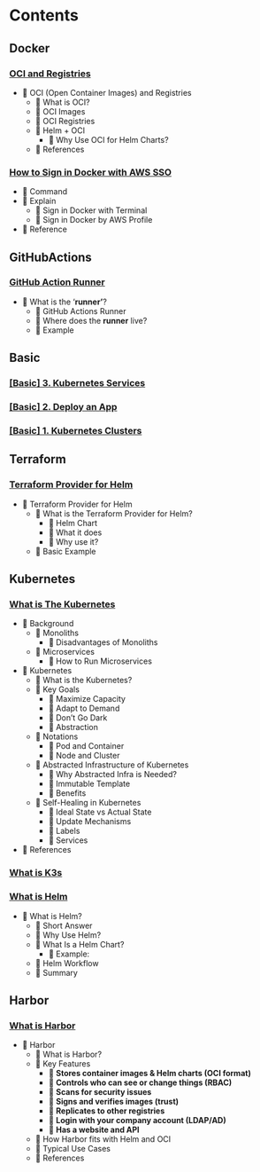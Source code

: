 # Contents
## Docker
### [OCI and Registries]([Docker]%20OCI%20and%20Registries.md)
- 💚 OCI (Open Container Images) and Registries
   - 💛 What is OCI?
   - 💛 OCI Images
   - 💛 OCI Registries
   - 💛 Helm + OCI
      - 🤍 Why Use OCI for Helm Charts?
   - 💛 References


### [How to Sign in Docker with AWS SSO]([Docker]%20How%20to%20Sign%20in%20Docker%20with%20AWS%20SSO.md)
- 💚 Command
- 💚 Explain
   - 💛 Sign in Docker with Terminal
   - 💛 Sign in Docker by AWS Profile
- 💚 Reference
## GitHubActions
### [GitHub Action Runner]([GitHubActions]%20GitHub%20Action%20Runner.md)
- 💚 What is the ‘**runner’**?
   - 💛 GitHub Actions Runner
   - 💛 Where does the **runner** live?
   - 💛 Example
## Basic
### [[Basic] 3. Kubernetes Services]([Basic]%20[Basic]%203.%20Kubernetes%20Services.md)

### [[Basic] 2. Deploy an App]([Basic]%20[Basic]%202.%20Deploy%20an%20App.md)

### [[Basic] 1. Kubernetes Clusters]([Basic]%20[Basic]%201.%20Kubernetes%20Clusters.md)
## Terraform
### [Terraform Provider for Helm]([Terraform]%20Terraform%20Provider%20for%20Helm.md)
- 💚 Terraform Provider for Helm
   - 💛 What is the Terraform Provider for Helm?
      - 🤍 Helm Chart
      - 🤍 What it does
      - 🤍 Why use it?
   - 💛 Basic Example
## Kubernetes
### [What is The Kubernetes]([Kubernetes]%20What%20is%20The%20Kubernetes.md)
- 💚 Background
   - 💛 Monoliths
      - 🤍 Disadvantages of Monoliths
   - 💛 Microservices
      - 🤍 How to Run Microservices
- 💚 Kubernetes
   - 💛 What is the Kubernetes?
   - 💛 Key Goals
      - 🤍 Maximize Capacity
      - 🤍 Adapt to Demand
      - 🤍 Don’t Go Dark
      - 🤍 Abstraction
   - 💛 Notations
      - 🤍 Pod and Container
      - 🤍 Node and Cluster
   - 💛 Abstracted Infrastructure of Kubernetes
      - 🤍 Why Abstracted Infra is Needed?
      - 🤍 Immutable Template
      - 🤍 Benefits
   - 💛 Self-Healing in Kubernetes
      - 🤍 Ideal State vs Actual State
      - 🤍 Update Mechanisms
      - 🤍 Labels
      - 🤍 Services
- 💚 References


### [What is K3s]([Kubernetes]%20What%20is%20K3s.md)


### [What is Helm]([Kubernetes]%20What%20is%20Helm.md)
- 💚 What is Helm?
   - 💛 Short Answer
   - 💛 Why Use Helm?
   - 💛 What Is a Helm Chart?
      - 🤍 Example:
   - 💛 Helm Workflow
   - 🤍 Summary
## Harbor
### [What is Harbor]([Harbor]%20What%20is%20Harbor.md)
- 💚 Harbor
   - 💛 What is Harbor?
   - 💛 Key Features
      - 🤍 **Stores container images & Helm charts (OCI format)**
      - 🤍 **Controls who can see or change things (RBAC)**
      - 🤍 **Scans for security issues**
      - 🤍 **Signs and verifies images (trust)**
      - 🤍 **Replicates to other registries**
      - 🤍 **Login with your company account (LDAP/AD)**
      - 🤍 **Has a website and API**
   - 💛 How Harbor fits with Helm and OCI
   - 💛 Typical Use Cases
   - 💛 References

